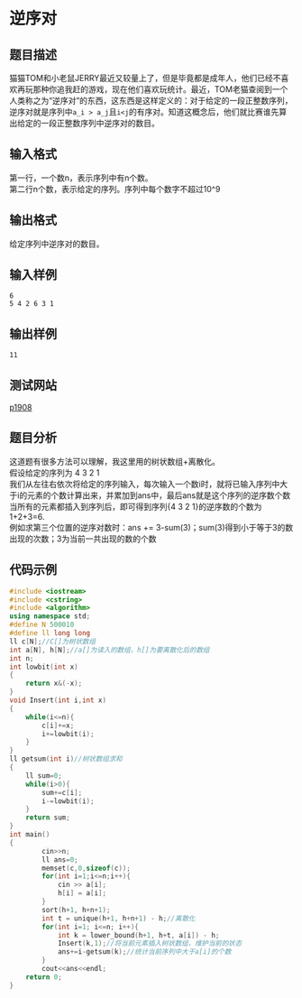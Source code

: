 ﻿# 逆序对

## 题目描述    

猫猫TOM和小老鼠JERRY最近又较量上了，但是毕竟都是成年人，他们已经不喜欢再玩那种你追我赶的游戏，现在他们喜欢玩统计。最近，TOM老猫查阅到一个人类称之为“逆序对”的东西，这东西是这样定义的：对于给定的一段正整数序列，逆序对就是序列中`a_i > a_j`且`i<j`的有序对。知道这概念后，他们就比赛谁先算出给定的一段正整数序列中逆序对的数目。  

## 输入格式  

第一行，一个数n，表示序列中有n个数。  
第二行n个数，表示给定的序列。序列中每个数字不超过10^9  

## 输出格式  

给定序列中逆序对的数目。     

## 输入样例  
```	 
6  
5 4 2 6 3 1   
```    

## 输出样例  
```		
11    
```   

## 测试网站  	
[p1908](https://www.luogu.org/problemnew/show/P1908)  	 

## 题目分析  	
这道题有很多方法可以理解，我这里用的树状数组+离散化。  
假设给定的序列为 4 3 2 1  
我们从左往右依次将给定的序列输入，每次输入一个数i时，就将已输入序列中大于i的元素的个数计算出来，并累加到ans中，最后ans就是这个序列的逆序数个数  
当所有的元素都插入到序列后，即可得到序列{4 3 2 1}的逆序数的个数为1+2+3=6.  
例如求第三个位置的逆序对数时：ans += 3-sum(3)；sum(3)得到小于等于3的数出现的次数；3为当前一共出现的数的个数  

## 代码示例  

```c++	
#include <iostream>
#include <cstring>
#include <algorithm>
using namespace std;
#define N 500010
#define ll long long
ll c[N];//C[]为树状数组
int a[N], h[N];//a[]为读入的数组，h[]为要离散化后的数组
int n;
int lowbit(int x)
{
    return x&(-x);
}
void Insert(int i,int x)
{
    while(i<=n){
        c[i]+=x;
        i+=lowbit(i);
    }
}
ll getsum(int i)//树状数组求和
{
    ll sum=0;
    while(i>0){
        sum+=c[i];
        i-=lowbit(i);
    }
    return sum;
}
int main()
{
        cin>>n;
        ll ans=0;
        memset(c,0,sizeof(c));
        for(int i=1;i<=n;i++){
            cin >> a[i];
            h[i] = a[i];
        }
        sort(h+1, h+n+1);
        int t = unique(h+1, h+n+1) - h;//离散化
        for(int i=1; i<=n; i++){
            int k = lower_bound(h+1, h+t, a[i]) - h;
            Insert(k,1);//将当前元素插入树状数组，维护当前的状态
            ans+=i-getsum(k);//统计当前序列中大于a[i]的个数
        }
        cout<<ans<<endl;
    return 0;
}
```